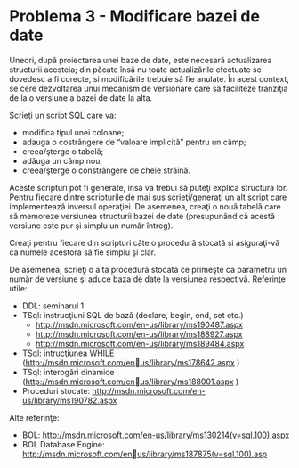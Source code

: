 # Problema 3 - Modificare bazei de date

Uneori, după proiectarea unei baze de date, este necesară actualizarea structurii 
acesteia; din păcate însă nu toate actualizările efectuate se dovedesc a fi corecte, 
si modificările trebuie să fie anulate. În acest context, se cere dezvoltarea unui 
mecanism de versionare care să faciliteze tranziţia de la o versiune a bazei de date 
la alta.

Scrieţi un script SQL care va:

- modifica tipul unei coloane;
- adauga o costrângere de “valoare implicită” pentru un câmp;
- creea/şterge o tabelă;
- adăuga un câmp nou;
- creea/şterge o constrângere de cheie străină.


Aceste scripturi pot fi generate, însă va trebui să puteţi explica structura lor.
Pentru fiecare dintre scripturile de mai sus scrieţi/generaţi un alt script care 
implementează inversul operaţiei. De asemenea, creaţi o nouă tabelă care să 
memoreze versiunea structurii bazei de date (presupunând că acestă versiune este 
pur şi simplu un număr întreg).

Creaţi pentru fiecare din scripturi câte o procedură stocată şi asiguraţi-vă ca numele 
acestora să fie simplu şi clar.

De asemenea, scrieţi o altă procedură stocată ce primeşte ca parametru un număr 
de versiune şi aduce baza de date la versiunea respectivă.
Referinţe utile:
- DDL: seminarul 1
- TSql: instrucţiuni SQL de bază (declare, begin, end, set etc.)
    - http://msdn.microsoft.com/en-us/library/ms190487.aspx
    - http://msdn.microsoft.com/en-us/library/ms188927.aspx
    - http://msdn.microsoft.com/en-us/library/ms189484.aspx 
- TSql: intrucţiunea WHILE (http://msdn.microsoft.com/enus/library/ms178642.aspx )
- TSql: interogări dinamice (http://msdn.microsoft.com/enus/library/ms188001.aspx )
- Proceduri stocate: http://msdn.microsoft.com/en-us/library/ms190782.aspx

Alte referinţe: 
- BOL: http://msdn.microsoft.com/en-us/library/ms130214(v=sql.100).aspx
- BOL Database Engine: http://msdn.microsoft.com/enus/library/ms187875(v=sql.100).asp